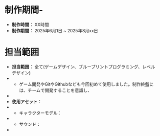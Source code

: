# 制作期間-
- **制作時間：** XX時間
- **制作期間：** 2025年6月1日 ~ 2025年8月xx日
 
# 担当範囲
- **担当範囲：** 全て(ゲームデザイン、ブループリントプログラミング、レベルデザイン)
- *  ゲーム開発やGitやGithubなども今回初めて使用しました。制作終盤には、チームで開発することを意識し、
- 
- **使用アセット：**
- *  キャラクターモデル：
- *  サウンド：
-  
